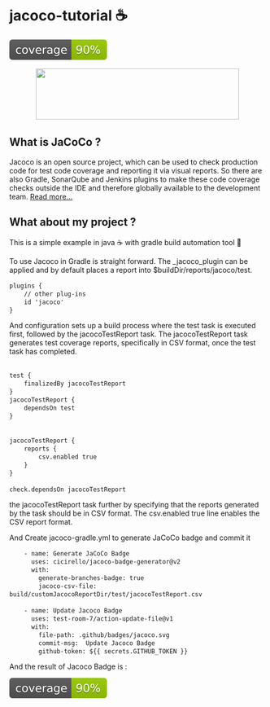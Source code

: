 # jacoco-tutorial ☕

![Coverage](.github/badges/jacoco.svg)
<p align="center">
   <img width="400" height="100" src="https://github.com/BadrOuaddah/jacoco-tutorial/assets/119801735/48dad887-c017-4e41-bc47-3689c2f9a2f6">
</p>

## What is JaCoCo ?

Jacoco is an open source project, which can be used to check production code for test code coverage and reporting it via visual reports. So there are also Gradle, SonarQube and Jenkins plugins to make these code coverage checks outside the IDE and therefore globally available to the development team.
[Read more...](https://www.jacoco.org/)

## What about my project ?

This is a simple example in java ☕ with gradle build automation tool 🐘

To use Jacoco in Gradle is straight forward. The _jacoco_plugin can be applied and by default places a report into $buildDir/reports/jacoco/test.

```
plugins {
    // other plug-ins
    id 'jacoco'
}
```

And configuration sets up a build process where the test task is executed first, followed by the jacocoTestReport task. The jacocoTestReport task generates test coverage reports, specifically in CSV format, once the test task has completed.

```

test {
    finalizedBy jacocoTestReport
}
jacocoTestReport {
    dependsOn test
}


jacocoTestReport {
    reports {
        csv.enabled true
    }
}

check.dependsOn jacocoTestReport
```
the jacocoTestReport task further by specifying that the reports generated by the task should be in CSV format. The csv.enabled true line enables the CSV report format.

And Create jacoco-gradle.yml to generate JaCoCo badge and commit it 

```
    - name: Generate JaCoCo Badge
      uses: cicirello/jacoco-badge-generator@v2
      with:
        generate-branches-badge: true
        jacoco-csv-file: build/customJacocoReportDir/test/jacocoTestReport.csv
        
    - name: Update Jacoco Badge
      uses: test-room-7/action-update-file@v1
      with:
        file-path: .github/badges/jacoco.svg
        commit-msg:  Update Jacoco Badge
        github-token: ${{ secrets.GITHUB_TOKEN }}
```
And the result of Jacoco Badge is : 

![Coverage](.github/badges/jacoco.svg)
